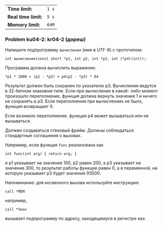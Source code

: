 |                      |       |
|----------------------|-------|
| **Time limit:**      | `1 s` |
| **Real time limit:** | `5 s` |
| **Memory limit:**    | `64M` |


### Problem ku04-2: kr04-2 (дореш)

Напишите подпрограмму `вычисления` (имя в UTF-8) с прототипом:

    
    
    int вычисления(const short *p1, int p2, int *p3, int (*p4)(int));

Программа должна вычислить выражение:

    
    
    *p1 * 1000 + (p2 - *p3) + p4(p2 - *p3) * 64

Результат должен быть сохранен по указателю p3. Вычисления
ведутся в 32-битном знаковом типе. Если при вычислении в какой-
либо момент произошло переполнение, функция должна вернуть
значение 1 и ничего не сохранять в p3. Если переполнения при
вычислениях не было, функция возвращает 0.

Если возникло переполнение, функция p4 может вызываться или не
вызываться.

Должен создаваться стековый фрейм. Должны соблюдаться стандартные
соглашения о вызовах.

Например, если функция `func` реализована как

    
    
    int func(int arg) { return arg; }

и p1 указывает на значение 100, p2 равен 200, а p3 указывает на
значение 300, то результат работы функции равен 0, а в
переменной, на которую указывает p3 будет значение 93500.

Напоминание: для косвенного вызова используйте инструкцию

    
    
    call *MEM

например,

    
    
    call *%eax

вызывает подпрограмму по адресу, находящемуся в регистре eax.

